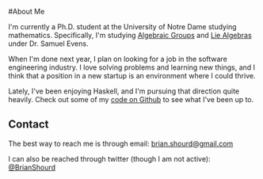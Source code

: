 #About Me

I'm currently a Ph.D. student at the University of Notre Dame studying
mathematics. Specifically, I'm studying [Algebraic
Groups](http://en.wikipedia.org/wiki/Algebraic_group) and [Lie
Algebras](http://en.wikipedia.org/wiki/Lie_algebra) under Dr. Samuel Evens.

When I'm done next year, I plan on looking for a job in the software
engineering industry. I love solving problems and learning new things,
and I think that a position in a new startup is an environment where I
could thrive.

Lately, I've been enjoying Haskell, and I'm pursuing that
direction quite heavily. Check out some of my [code on
Github](http://github.com/brianshourd) to see what I've been up to.

## Contact

The best way to reach me is through email: brian.shourd@gmail.com

I can also be reached through twitter (though I am not active):
[@BrianShourd](http://twitter.com/brianshourd)
